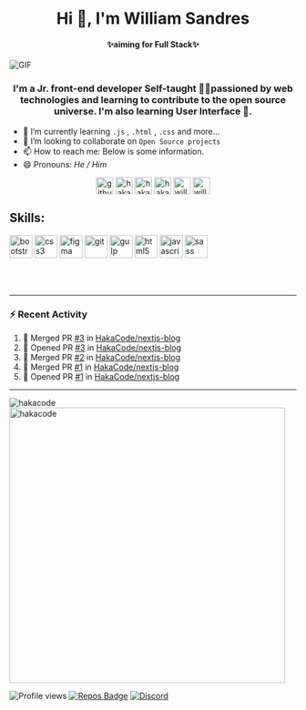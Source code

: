 <h1 align="center">Hi 👋, I'm William Sandres</h1>
<h4 align="center"> ✨aiming for Full Stack✨</h4>

<img align="center" src="https://i.imgur.com/YvNKyh7.gif" alt="GIF">

<h3 align="center">I'm a Jr. front-end developer Self-taught 👨‍💻passioned by web technologies and learning to contribute to the open source universe. I'm also learning User Interface 🎨.</h3>

- 🌱 I’m currently learning `.js` , `.html` , `.css` and more... 
- 👯 I’m looking to collaborate on `Open Source projects` 
- 📫 How to reach me: Below is some information.<br> 
- 😄 Pronouns: *He / Him* 

<p align="center">
<a href="https://github.com/HakaCode" target="blank"><img align="center" src="https://cdn.jsdelivr.net/npm/simple-icons@3.0.1/icons/github.svg" alt="github" height="30" width="30" /></a>
<a href="https://dev.to/hakacode" target="blank"><img align="center" src="https://cdn.jsdelivr.net/npm/simple-icons@3.0.1/icons/dev-dot-to.svg" alt="hakacode" height="30" width="30" /></a>
<a href="https://twitter.com/hakacode" target="blank"><img align="center" src="https://cdn.jsdelivr.net/npm/simple-icons@3.0.1/icons/twitter.svg" alt="hakacode" height="30" width="30" /></a>
<a href="https://linkedin.com/in/hakacode" target="blank"><img align="center" src="https://cdn.jsdelivr.net/npm/simple-icons@3.0.1/icons/linkedin.svg" alt="hakacode" height="30" width="30" /></a>
<a href="https://fb.com/will.constantinov" target="blank"><img align="center" src="https://cdn.jsdelivr.net/npm/simple-icons@3.0.1/icons/facebook.svg" alt="will.constantinov" height="30" width="30" /></a>
<a href="https://instagram.com/will.constantinov" target="blank"><img align="center" src="https://cdn.jsdelivr.net/npm/simple-icons@3.0.1/icons/instagram.svg" alt="will.constantinov" height="30" width="30" /></a>
</p>

## Skills:
<p align="left"><img src="https://devicons.github.io/devicon/devicon.git/icons/bootstrap/bootstrap-plain.svg" alt="bootstrap" width="40" height="40"/> <img src="https://devicons.github.io/devicon/devicon.git/icons/css3/css3-original-wordmark.svg" alt="css3" width="40" height="40"/> <img src="https://www.vectorlogo.zone/logos/figma/figma-icon.svg" alt="figma" width="40" height="40"/> <img src="https://www.vectorlogo.zone/logos/git-scm/git-scm-icon.svg" alt="git" width="40" height="40"/> <img src="https://devicons.github.io/devicon/devicon.git/icons/gulp/gulp-plain.svg" alt="gulp" width="40" height="40"/> <img src="https://devicons.github.io/devicon/devicon.git/icons/html5/html5-original-wordmark.svg" alt="html5" width="40" height="40"/> <img src="https://devicons.github.io/devicon/devicon.git/icons/javascript/javascript-original.svg" alt="javascript" width="40" height="40"/> <img src="https://devicons.github.io/devicon/devicon.git/icons/sass/sass-original.svg" alt="sass" width="40" height="40"/></p>
<br />
<br />

---

### :zap: Recent Activity

<!--START_SECTION:activity-->
1. 🎉 Merged PR [#3](https://github.com/HakaCode/nextjs-blog/pull/3) in [HakaCode/nextjs-blog](https://github.com/HakaCode/nextjs-blog)
2. 💪 Opened PR [#3](https://github.com/HakaCode/nextjs-blog/pull/3) in [HakaCode/nextjs-blog](https://github.com/HakaCode/nextjs-blog)
3. 🎉 Merged PR [#2](https://github.com/HakaCode/nextjs-blog/pull/2) in [HakaCode/nextjs-blog](https://github.com/HakaCode/nextjs-blog)
4. 🎉 Merged PR [#1](https://github.com/HakaCode/nextjs-blog/pull/1) in [HakaCode/nextjs-blog](https://github.com/HakaCode/nextjs-blog)
5. 💪 Opened PR [#1](https://github.com/HakaCode/nextjs-blog/pull/1) in [HakaCode/nextjs-blog](https://github.com/HakaCode/nextjs-blog)
<!--END_SECTION:activity-->

---

<img align="left" src="https://github-readme-stats.vercel.app/api/top-langs/?username=hakacode&layout=compact&hide=html" alt="hakacode" />

<img align="center" src="https://github-readme-stats.vercel.app/api?username=hakacode&show_icons=true" alt="hakacode" width="484"/>

<!-- social -->

![Profile views](https://komarev.com/ghpvc/?username=HakaCode&label=PROFILE+VIEWS) [![Repos Badge](https://badges.pufler.dev/repos/HakaCode)](https://badges.pufler.dev) 
[![Discord](https://img.shields.io/static/v1?label=&logo=discord&message=!Haka.Code%238977&logoColor=ffffff&color=7389D8&labelColor=6A7EC2)](https://discord.com/channels/@me/650426162291408896)
